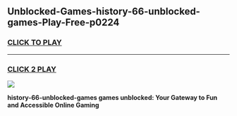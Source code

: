 
## Unblocked-Games-history-66-unblocked-games-Play-Free-p0224
<h3>
<a href="https://premium76.site?title=history-66-unblocked-games&ref=23A">CLICK TO PLAY</a></h3>
<hr>

<h3>
<a href="https://premium76.site?title=history-66-unblocked-games&ref=23A">CLICK 2 PLAY</a>
  
</h3>

<a href="https://premium76.site?title=history-66-unblocked-games&ref=23A"><img src="https://clearcache.store/games.png"></a>


**history-66-unblocked-games games unblocked: Your Gateway to Fun and Accessible Online Gaming**
